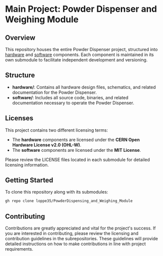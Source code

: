 # Main Project: Powder Dispenser and Weighing Module

## Overview
This repository houses the entire Powder Dispenser project, structured into [hardware](https://github.com/loppe35/PowderDispenser_BuildFiles.git) and [software](https://github.com/loppe35/PowderDispenser_FWSW.git) components. Each component is maintained in its own submodule to facilitate independent development and versioning.

## Structure
- **hardware/**: Contains all hardware design files, schematics, and related documentation for the Powder Dispenser.
- **software/**: Includes all source code, binaries, and related documentation necessary to operate the Powder Dispenser.

## Licenses
This project contains two different licensing terms:
- The **hardware** components are licensed under the **CERN Open Hardware License v2.0 (OHL-W)**.
- The **software** components are licensed under the **MIT License**.

Please review the LICENSE files located in each submodule for detailed licensing information.

## Getting Started
To clone this repository along with its submodules:
```bash
gh repo clone loppe35/PowderDispensing_and_Weighing_Module
```
## Contributing
Contributions are greatly appreciated and vital for the project's success. If you are interested in contributing, please review the licensing and contribution guidelines in the subrepositories. These guidelines will provide detailed instructions on how to make contributions in line with project requirements.
